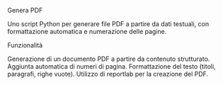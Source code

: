 Genera PDF

Uno script Python per generare file PDF a partire da dati testuali, con formattazione automatica e numerazione delle pagine.

Funzionalità

Generazione di un documento PDF a partire da contenuto strutturato.
Aggiunta automatica di numeri di pagina.
Formattazione del testo (titoli, paragrafi, righe vuote).
Utilizzo di reportlab per la creazione del PDF.
